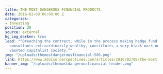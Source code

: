 ```yaml
---
title: THE MOST DANGEROUS FINANCIAL PRODUCTS
date: 2016-02-08 00:00:00 Z
categories:
- Investing
position: 28
source: external
bg_img_darken: true
lead: "“Breaching the contract, while in the process making hedge fund managers and
  consultants extraordinarily wealthy, constitutes a very black mark on America’s
  vaunted capitalist society.”"
img: "/uploads/themostdangerousfinancial-500.png"
link: https://www.advisorperspectives.com/articles/2016/02/08/the-most-dangerous-financial-products
banner_img: "/uploads/themostdangerousfinancial-header.png"
---
```


